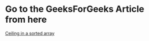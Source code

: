 # Go to the GeeksForGeeks Article from here

[Ceiling in a sorted array](https://www.geeksforgeeks.org/ceiling-in-a-sorted-array/)

